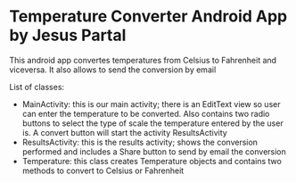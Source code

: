 # Temperature Converter Android App by Jesus Partal
This android app convertes temperatures from Celsius to Fahrenheit and viceversa. It also allows to send the conversion by email

List of classes:
- MainActivity: this is our main activity; there is an EditText view so user can enter the temperature to be converted. Also contains two radio buttons to select the type of scale the temperature entered by the user is. A convert button will start the activity ResultsActivity
- ResultsActivity: this is the results activity; shows the conversion performed and includes a Share button to send by email the conversion
- Temperature: this class creates Temperature objects and contains two methods to convert to Celsius or Fahrenheit
